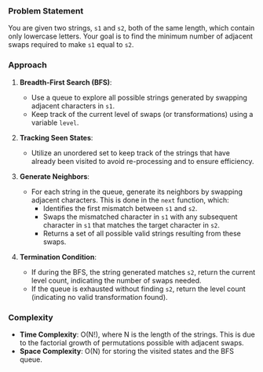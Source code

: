 ### Problem Statement
You are given two strings, `s1` and `s2`, both of the same length, which contain only lowercase letters. Your goal is to find the minimum number of adjacent swaps required to make `s1` equal to `s2`.

### Approach
1. **Breadth-First Search (BFS)**:
   - Use a queue to explore all possible strings generated by swapping adjacent characters in `s1`.
   - Keep track of the current level of swaps (or transformations) using a variable `level`.

2. **Tracking Seen States**:
   - Utilize an unordered set to keep track of the strings that have already been visited to avoid re-processing and to ensure efficiency.

3. **Generate Neighbors**:
   - For each string in the queue, generate its neighbors by swapping adjacent characters. This is done in the `next` function, which:
     - Identifies the first mismatch between `s1` and `s2`.
     - Swaps the mismatched character in `s1` with any subsequent character in `s1` that matches the target character in `s2`.
     - Returns a set of all possible valid strings resulting from these swaps.

4. **Termination Condition**:
   - If during the BFS, the string generated matches `s2`, return the current level count, indicating the number of swaps needed.
   - If the queue is exhausted without finding `s2`, return the level count (indicating no valid transformation found).

### Complexity
- **Time Complexity**: O(N!), where N is the length of the strings. This is due to the factorial growth of permutations possible with adjacent swaps.
- **Space Complexity**: O(N) for storing the visited states and the BFS queue.
